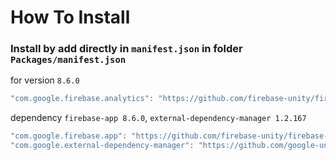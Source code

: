 # How To Install

### Install by add directly in `manifest.json` in folder `Packages/manifest.json`

for version `8.6.0`
```csharp
"com.google.firebase.analytics": "https://github.com/firebase-unity/firebase-analytics.git#8.6.0",
```


dependency `firebase-app 8.6.0`, `external-dependency-manager 1.2.167`
```csharp
"com.google.firebase.app": "https://github.com/firebase-unity/firebase-app.git#8.6.0",
"com.google.external-dependency-manager": "https://github.com/google-unity/external-dependency-manager.git#1.2.167",
```